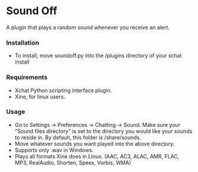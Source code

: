 Sound Off
=====
A plugin that plays a random sound whenever you receive an alert.

### Installation
- To install, move soundoff.py into the /plugins directory of your xchat install

### Requirements
- Xchat Python scripting interface plugin.
- Xine, for linux users.

### Usage
- Go to Settings -> Preferences -> Chatting -> Sound. Make sure your "Sound files directory" is set to the directory you would like your sounds to reside in. By default, this folder is /share/sounds.
- Move whatever sounds you want played into the above directory.
- Supports only .wav in Windows.
- Plays all formats Xine does in Linux. (AAC, AC3, ALAC, AMR, FLAC, MP3, RealAudio, Shorten, Speex, Vorbis, WMA)